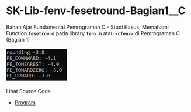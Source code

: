 # SK-Lib-fenv-fesetround-Bagian1__C
Bahan Ajar Fundamental Pemrograman C - Studi Kasus; Memahami Function <code><b>fesetround</b></code> pada library <code><b>fenv.h</b></code> atau <code><b>&lt;cfenv></b></code> di Pemrograman C (Bagian 1)<br><br>
<img src="https://github.com/RizkyKhapidsyah/SK-Lib-fenv-fesetround-Bagian1__C/blob/master/SK-Lib-fenv-fesetround-Bagian1__C/result/001.PNG"><br><br>
Lihat Source Code : <br>
- <a href="https://github.com/RizkyKhapidsyah/SK-Lib-fenv-fesetround-Bagian1__C/blob/master/SK-Lib-fenv-fesetround-Bagian1__C/Source.c">Program</a>
